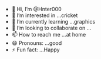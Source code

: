 - 👋 Hi, I’m @Hnter000
- 👀 I’m interested in ...cricket 
- 🌱 I’m currently learning ...graphics 
- 💞️ I’m looking to collaborate on ...
- 📫 How to reach me ...at home 
- 😄 Pronouns: ...good
- ⚡ Fun fact: ...Happy 

<!---
Hnter000/Hnter000 is a ✨ special ✨ repository because its `README.md` (this file) appears on your GitHub profile.
You can click the Preview link to take a look at your changes.
--->
